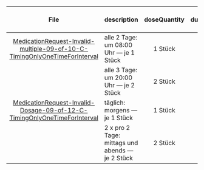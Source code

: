 | File | description | doseQuantity | duration | durationUnit | frequency | period | periodUnit | Day<br>of<br>Week | Time<br>Of<br>Day | when | bounds[x] |
| :---: | :--- | :---: | :---: | :---: | :---: | :---: | :---: | :---: | :---: | :---: | :---: |
| [MedicationRequest-Invalid-multiple-09-of-10-C-TimingOnlyOneTimeForInterval](./MedicationRequest-Invalid-multiple-09-of-10-C-TimingOnlyOneTimeForInterval.html) | alle 2 Tage: um 08:00 Uhr — je 1 Stück | 1 Stück |  |  | 1 | 2 | d |  | 08:00:00 |  |  |
|  | alle 3 Tage: um 20:00 Uhr — je 2 Stück | 2 Stück |  |  | 1 | 3 | d |  | 20:00:00 |  |  |
| [MedicationRequest-Invalid-Dosage-09-of-12-C-TimingOnlyOneTimeForInterval](./MedicationRequest-Invalid-Dosage-09-of-12-C-TimingOnlyOneTimeForInterval.html) | täglich: morgens — je 1 Stück | 1 Stück |  |  | 1 | 1 | d |  |  | MORN |  |
|  | 2 x pro 2 Tage: mittags und abends — je 2 Stück | 2 Stück |  |  | 2 | 2 | d |  |  | NOON, EVE |  |
